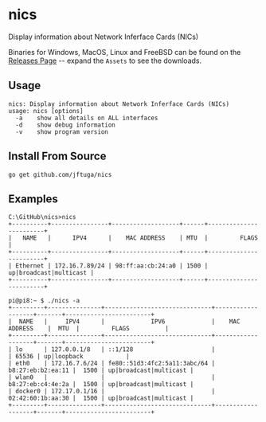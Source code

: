 # nics
Display information about Network Inferface Cards (NICs)

Binaries for Windows, MacOS, Linux and FreeBSD can be found on the [Releases Page](https://github.com/jftuga/nics/releases) -- expand the `Assets` to see the downloads.

## Usage

```
nics: Display information about Network Inferface Cards (NICs)
usage: nics [options]
  -a	show all details on ALL interfaces
  -d	show debug information
  -v	show program version

```


## Install From Source

```
go get github.com/jftuga/nics
```

## Examples

```
C:\GitHub\nics>nics
+----------+----------------+-------------------+------+------------------------+
|   NAME   |      IPV4      |    MAC ADDRESS    | MTU  |         FLAGS          |
+----------+----------------+-------------------+------+------------------------+
| Ethernet | 172.16.7.89/24 | 98:ff:aa:cb:24:a0 | 1500 | up|broadcast|multicast |
+----------+----------------+-------------------+------+------------------------+
```

```
pi@pi8:~ $ ./nics -a
+---------+---------------+------------------------------+-------------------+-------+------------------------+
|  NAME   |     IPV4      |             IPV6             |    MAC ADDRESS    |  MTU  |         FLAGS          |
+---------+---------------+------------------------------+-------------------+-------+------------------------+
| lo      | 127.0.0.1/8   | ::1/128                      |                   | 65536 | up|loopback            |
| eth0    | 172.16.7.6/24 | fe80::51d3:4fc2:5a11:3abc/64 | b8:27:eb:b2:ea:11 |  1500 | up|broadcast|multicast |
| wlan0   |               |                              | b8:27:eb:c4:4e:2a |  1500 | up|broadcast|multicast |
| docker0 | 172.17.0.1/16 |                              | 02:42:60:1b:aa:30 |  1500 | up|broadcast|multicast |
+---------+---------------+------------------------------+-------------------+-------+------------------------+
```
